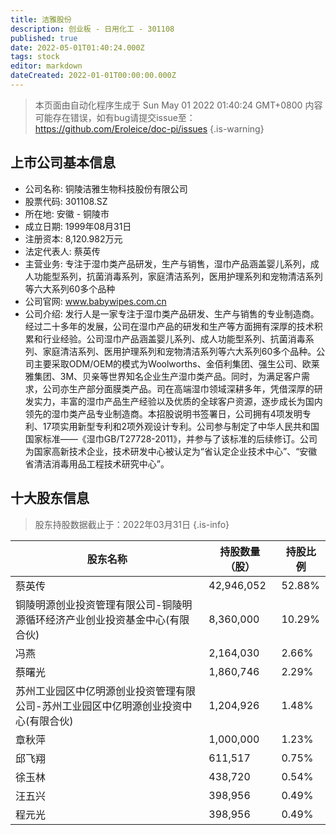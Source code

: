 ```yaml
---
title: 洁雅股份
description: 创业板 - 日用化工 - 301108
published: true
date: 2022-05-01T01:40:24.000Z
tags: stock
editor: markdown
dateCreated: 2022-01-01T00:00:00.000Z
---
```


> 本页面由自动化程序生成于 Sun May 01 2022 01:40:24 GMT+0800
> 内容可能存在错误，如有bug请提交issue至：https://github.com/Eroleice/doc-pi/issues
{.is-warning}

## 上市公司基本信息
- 公司名称: 铜陵洁雅生物科技股份有限公司
- 股票代码: 301108.SZ
- 所在地: 安徽 - 铜陵市
- 成立日期: 1999年08月31日
- 注册资本: 8,120.982万元
- 法定代表人: 蔡英传
- 主营业务: 专注于湿巾类产品研发，生产与销售，湿巾产品涵盖婴儿系列，成人功能型系列，抗菌消毒系列，家庭清洁系列，医用护理系列和宠物清洁系列等六大系列60多个品种
- 公司官网: www.babywipes.com.cn
- 公司介绍: 发行人是一家专注于湿巾类产品研发、生产与销售的专业制造商。经过二十多年的发展，公司在湿巾产品的研发和生产等方面拥有深厚的技术积累和行业经验。公司湿巾产品涵盖婴儿系列、成人功能型系列、抗菌消毒系列、家庭清洁系列、医用护理系列和宠物清洁系列等六大系列60多个品种。公司主要采取ODM/OEM的模式为Woolworths、金佰利集团、强生公司、欧莱雅集团、3M、贝亲等世界知名企业生产湿巾类产品。同时，为满足客户需求，公司亦生产部分面膜类产品。司在高端湿巾领域深耕多年，凭借深厚的研发实力，丰富的湿巾产品生产经验以及优质的全球客户资源，逐步成长为国内领先的湿巾类产品专业制造商。本招股说明书签署日，公司拥有4项发明专利、17项实用新型专利和2项外观设计专利。公司参与制定了中华人民共和国国家标准——《湿巾GB/T27728-2011》，并参与了该标准的后续修订。公司为国家高新技术企业，技术研发中心被认定为“省认定企业技术中心”、“安徽省清洁消毒用品工程技术研究中心”。


## 十大股东信息
> 股东持股数据截止于：2022年03月31日
{.is-info}

| 股东名称 | 持股数量（股） | 持股比例 |
| --- | --- | --- |
| 蔡英传 | 42,946,052 | 52.88% |
| 铜陵明源创业投资管理有限公司-铜陵明源循环经济产业创业投资基金中心(有限合伙) | 8,360,000 | 10.29% |
| 冯燕 | 2,164,030 | 2.66% |
| 蔡曙光 | 1,860,746 | 2.29% |
| 苏州工业园区中亿明源创业投资管理有限公司-苏州工业园区中亿明源创业投资中心(有限合伙) | 1,204,926 | 1.48% |
| 章秋萍 | 1,000,000 | 1.23% |
| 邱飞翔 | 611,517 | 0.75% |
| 徐玉林 | 438,720 | 0.54% |
| 汪五兴 | 398,956 | 0.49% |
| 程元光 | 398,956 | 0.49% |




